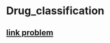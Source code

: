 # Drug_classification
## <a href='https://www.kaggle.com/datasets/prathamtripathi/drug-classification'> link problem<a>
